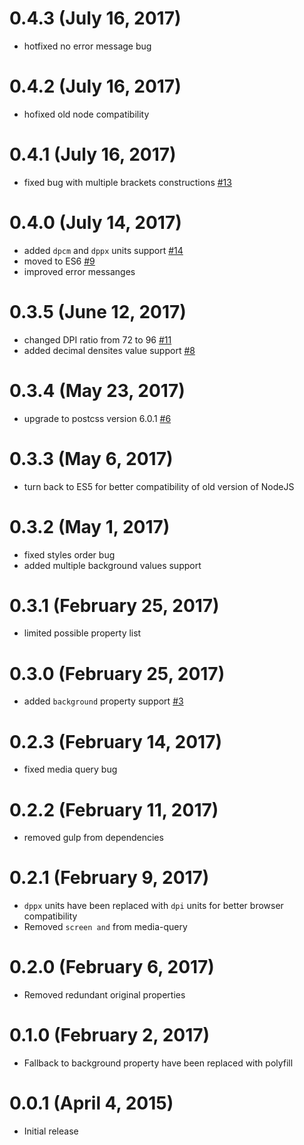 # 0.4.3 (July 16, 2017)
- hotfixed no error message bug

# 0.4.2 (July 16, 2017)
- hofixed old node compatibility

# 0.4.1 (July 16, 2017)
- fixed bug with multiple brackets constructions [#13](https://github.com/SuperOl3g/postcss-image-set-polyfill/issues/13)

# 0.4.0 (July 14, 2017)
- added `dpcm` and `dppx` units support [#14](https://github.com/SuperOl3g/postcss-image-set-polyfill/issues/14)
- moved to ES6 [#9](https://github.com/SuperOl3g/postcss-image-set-polyfill/issues/9)
- improved error messanges

# 0.3.5 (June 12, 2017)
- changed DPI ratio from 72 to 96 [#11](https://github.com/SuperOl3g/postcss-image-set-polyfill/issues/11)
- added decimal densites value support [#8](https://github.com/SuperOl3g/postcss-image-set-polyfill/issues/8)

# 0.3.4 (May 23, 2017)
- upgrade to postcss version 6.0.1 [#6](https://github.com/SuperOl3g/postcss-image-set-polyfill/issues/6)

# 0.3.3 (May 6, 2017)
- turn back to ES5 for better compatibility of old version of NodeJS

# 0.3.2 (May 1, 2017)
- fixed styles order bug
- added multiple background values support

# 0.3.1 (February 25, 2017)
- limited possible property list  

# 0.3.0 (February 25, 2017)
- added `background` property support [#3](https://github.com/SuperOl3g/postcss-image-set-polyfill/issues/3)

# 0.2.3 (February 14, 2017)
- fixed media query bug

# 0.2.2 (February 11, 2017)
- removed gulp from dependencies

# 0.2.1 (February 9, 2017)
- `dppx` units have been replaced with `dpi` units for better browser compatibility
- Removed `screen and` from media-query

# 0.2.0 (February 6, 2017)
- Removed redundant original properties
   
# 0.1.0 (February 2, 2017)
- Fallback to background property have been replaced with polyfill  

# 0.0.1 (April 4, 2015)
- Initial release
